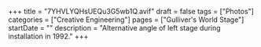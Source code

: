 +++
title = "7YHVLYQHsUEQu3G5wb1Q.avif"
draft = false
tags = ["Photos"]
categories = ["Creative Engineering"]
pages = ["Gulliver's World Stage"]
startDate = ""
description = "Alternative angle of left stage during installation in 1992."
+++
